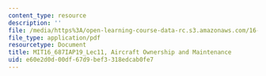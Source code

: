 ```yaml
---
content_type: resource
description: ''
file: /media/https%3A/open-learning-course-data-rc.s3.amazonaws.com/16-687-private-pilot-ground-school-january-iap-2019/e60e2d0d00df67d9bef3318edcab0fe7_MIT16_687IAP19_Lec11.pdf
file_type: application/pdf
resourcetype: Document
title: MIT16_687IAP19_Lec11, Aircraft Ownership and Maintenance
uid: e60e2d0d-00df-67d9-bef3-318edcab0fe7
---
```

